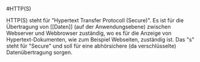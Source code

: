 #HTTP(S) 

HTTP(S) steht für "Hypertext Transfer Protocoll (Secure)". Es ist für die Übertragung von [[Daten]] (auf der Anwendungsebene) zwischen Webserver und Webbrowser zuständig, wo es für die Anzeige von Hypertext-Dokumenten, wie zum Beispiel Webseiten, zuständig ist. 
Das "s" steht für "Secure" und soll für eine abhörsichere (da verschlüsselte) Datenübertragung sorgen.
